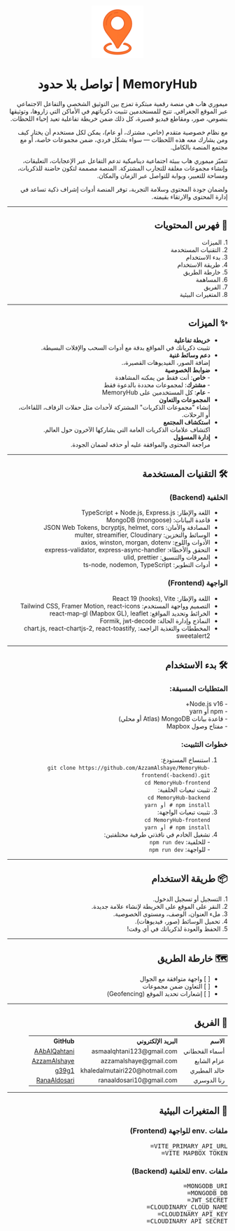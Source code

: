 <div dir="rtl">

<p align="center">
  <img src="/public/m-logo.webp" alt="MemoryHub Logo" width="120" />
</p>

<h1 align="center">MemoryHub | تواصل بلا حدود</h1>

<p align="right">
ميموري هاب هي منصة رقمية مبتكرة تمزج بين التوثيق الشخصي والتفاعل الاجتماعي عبر الموقع الجغرافي. تتيح للمستخدمين تثبيت ذكرياتهم في الأماكن التي زاروها، وتوثيقها بنصوص، صور، ومقاطع فيديو قصيرة، كل ذلك ضمن خريطة تفاعلية تعيد إحياء اللحظات.

مع نظام خصوصية متقدم (خاص، مشترك، أو عام)، يمكن لكل مستخدم أن يختار كيف ومن يشارك معه هذه اللحظات — سواء بشكل فردي، ضمن مجموعات خاصة، أو مع مجتمع المنصة بالكامل.

تتميّز ميموري هاب ببيئة اجتماعية ديناميكية تدعم التفاعل عبر الإعجابات، التعليقات، وإنشاء مجموعات مغلقة للتجارب المشتركة. المنصة مصممة لتكون حاضنة للذكريات، ومساحة للتعبير، وبوابة للتواصل عبر الزمان والمكان.

ولضمان جودة المحتوى وسلامة التجربة، توفر المنصة أدوات إشراف ذكية تساعد في إدارة المحتوى والارتقاء بقيمته.
</p>

<hr>

<h2 align="right">🚀 فهرس المحتويات</h2>

<p align="right">
1. الميزات<br>
2. التقنيات المستخدمة<br>
3. بدء الاستخدام<br>
4. طريقة الاستخدام<br>
5. خارطة الطريق<br>
6. المساهمة<br>
7. الفريق<br>
8. المتغيرات البيئية
</p>

<hr>

<h2 align="right">✨ الميزات</h2>

<ul align="right">
  <li><strong>خريطة تفاعلية</strong><br>تثبيت ذكرياتك في المواقع بدقة مع أدوات السحب والإفلات البسيطة.</li>
  <li><strong>دعم وسائط غنية</strong><br>إضافة الصور، الفيديوهات القصيرة،.</li>
  <li><strong>ضوابط الخصوصية</strong><br>
    - <strong>خاص</strong>: أنت فقط من يمكنه المشاهدة<br>
    - <strong>مشترك</strong>: لمجموعات محددة بالدعوة فقط<br>
    - <strong>عام</strong>: كل المستخدمين على MemoryHub
  </li>
  <li><strong>المجموعات والتعاون</strong><br>إنشاء "مجموعات الذكريات" المشتركة لأحداث مثل حفلات الزفاف، اللقاءات، أو الرحلات.</li>
  <li><strong>استكشاف المجتمع</strong><br>اكتشاف علامات الذكريات العامة التي يشاركها الآخرون حول العالم.</li>
  <li><strong>إدارة المسؤول</strong><br>مراجعة المحتوى والموافقة عليه أو حذفه لضمان الجودة.</li>
</ul>

<hr>

<h2 align="right">🛠️ التقنيات المستخدمة</h2>

<h3 align="right">الخلفية (Backend)</h3>
<ul align="right">
  <li>اللغة والإطار: TypeScript + Node.js, Express.js</li>
  <li>قاعدة البيانات: MongoDB (mongoose)</li>
  <li>المصادقة والأمان: JSON Web Tokens, bcryptjs, helmet, cors</li>
  <li>الوسائط والتخزين: multer, streamifier, Cloudinary</li>
  <li>الأدوات واللوج: axios, winston, morgan, dotenv</li>
  <li>التحقق والأخطاء: express-validator, express-async-handler</li>
  <li>المعرفات والتنسيق: ulid, prettier</li>
  <li>أدوات التطوير: ts-node, nodemon, TypeScript</li>
</ul>

<h3 align="right">الواجهة (Frontend)</h3>
<ul align="right">
  <li>اللغة والإطار: React 19 (hooks), Vite</li>
  <li>التصميم وواجهة المستخدم: Tailwind CSS, Framer Motion, react-icons</li>
  <li>الخرائط وتحديد المواقع: react-map-gl (Mapbox GL), leaflet</li>
  <li>النماذج وإدارة الحالة: Formik, jwt-decode</li>
  <li>المخططات والتغذية الراجعة: chart.js, react-chartjs-2, react-toastify, sweetalert2</li>
</ul>

<hr>

<h2 align="right">🛠️ بدء الاستخدام</h2>

<h3 align="right">المتطلبات المسبقة:</h3>
<p align="right">
- Node.js v16+<br>
- npm أو yarn<br>
- قاعدة بيانات MongoDB (Atlas أو محلي)<br>
- مفتاح وصول Mapbox
</p>

<h3 align="right">خطوات التثبيت:</h3>
<ol align="right">
  <li>استنساخ المستودع:<br>
    <code>git clone https://github.com/AzzamAlshaye/MemoryHub-frontend(-backend).git<br>cd MemoryHub-frontend</code>
  </li>
  <li>تثبيت تبعيات الخلفية:<br>
    <code>cd MemoryHub-backend<br>npm install # أو yarn</code>
  </li>
  <li>تثبيت تبعيات الواجهة:<br>
    <code>cd MemoryHub-frontend<br>npm install # أو yarn</code>
  </li>
  <li>تشغيل الخادم في نافذتي طرفية مختلفتين:<br>
    - للخلفية: <code>npm run dev</code><br>
    - للواجهة: <code>npm run dev</code>
  </li>
</ol>

<hr>

<h2 align="right">📦 طريقة الاستخدام</h2>
<p align="right">
1. التسجيل أو تسجيل الدخول.<br>
2. النقر على الموقع على الخريطة لإنشاء علامة جديدة.<br>
3. ملء العنوان، الوصف، ومستوى الخصوصية.<br>
4. تحميل الوسائط (صور، فيديوهات).<br>
5. الحفظ والعودة لذكرياتك في أي وقت!
</p>

<hr>

<h2 align="right">🗺️ خارطة الطريق</h2>
<ul align="right">
  <li>[ ] واجهة متوافقة مع الجوال</li>
  <li>[ ] التعاون ضمن مجموعات</li>
  <li>[ ] إشعارات تحديد الموقع (Geofencing)</li>
</ul>

<hr>

<h2 align="right">👥 الفريق</h2>
<div align="right" style="width:100%; clear:both;">
<table>
  <tr>
    <th align="right">الاسم</th>
    <th align="right">البريد الإلكتروني</th>
    <th align="right">GitHub</th>
  </tr>
  <tr>
    <td align="right">أسماء القحطاني</td>
    <td align="right">asmaalqhtani123@gmail.com</td>
    <td align="right"><a href="https://github.com/AAbAlQahtani">AAbAlQahtani</a></td>
  </tr>
  <tr>
    <td align="right">عزام الشايع</td>
    <td align="right">azzamalshaye@gmail.com</td>
    <td align="right"><a href="https://github.com/AzzamAlshaye">AzzamAlshaye</a></td>
  </tr>
  <tr>
    <td align="right">خالد المطيري</td>
    <td align="right">khaledalmutairi220@hotmail.com</td>
    <td align="right"><a href="https://github.com/g39g1">g39g1</a></td>
  </tr>
  <tr>
    <td align="right">رنا الدوسري</td>
    <td align="right">ranaaldosari10@gmail.com</td>
    <td align="right"><a href="https://github.com/RanaAldosari">RanaAldosari</a></td>
  </tr>
</table>
</div>

<hr>


<h2 align="right">🔑 المتغيرات البيئية</h2>

<h3 align="right">ملفات .env للواجهة (Frontend)</h3>
<pre align="right">
VITE_PRIMARY_API_URL=
VITE_MAPBOX_TOKEN=
</pre>

<h3 align="right">ملفات .env للخلفية (Backend)</h3>
<pre align="right">
MONGODB_URI=
MONGODB_DB=
JWT_SECRET=
CLOUDINARY_CLOUD_NAME=
CLOUDINARY_API_KEY=
CLOUDINARY_API_SECRET=
</pre>

</div> 
